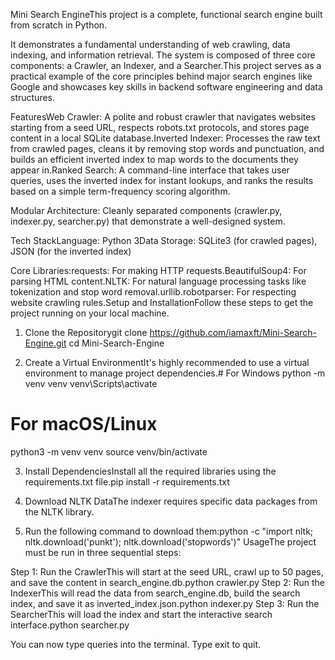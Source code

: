 Mini Search EngineThis project is a complete, functional search engine built from scratch in Python. 

It demonstrates a fundamental understanding of web crawling, data indexing, and information retrieval. 
The system is composed of three core components: a Crawler, an Indexer, and a Searcher.This project serves as a practical example of the core principles 
behind major search engines like Google and showcases key skills in backend software engineering and data structures.

FeaturesWeb Crawler: A polite and robust crawler that navigates websites starting from a seed URL, respects robots.txt protocols,
and stores page content in a local SQLite database.Inverted Indexer: Processes the raw text from crawled pages, cleans it by removing stop words and punctuation, 
and builds an efficient inverted index to map words to the documents they appear in.Ranked Search: A command-line interface that takes user queries, 
uses the inverted index for instant lookups, and ranks the results based on a simple term-frequency scoring algorithm.

Modular Architecture: Cleanly separated components (crawler.py, indexer.py, searcher.py) that demonstrate a well-designed system.

Tech StackLanguage: Python 3Data Storage: SQLite3 (for crawled pages), JSON (for the inverted index)

Core Libraries:requests: For making HTTP requests.BeautifulSoup4: For parsing HTML content.NLTK: For natural language processing tasks like tokenization and
stop word removal.urllib.robotparser: For respecting website crawling rules.Setup and InstallationFollow these steps to get the project running on your local machine.

1. Clone the Repositorygit clone https://github.com/iamaxft/Mini-Search-Engine.git
cd Mini-Search-Engine

2. Create a Virtual EnvironmentIt's highly recommended to use a virtual environment to manage project dependencies.# For Windows
python -m venv venv
venv\Scripts\activate

# For macOS/Linux
python3 -m venv venv
source venv/bin/activate

3. Install DependenciesInstall all the required libraries using the requirements.txt file.pip install -r requirements.txt

4. Download NLTK DataThe indexer requires specific data packages from the NLTK library. 

5. Run the following command to download them:python -c "import nltk; nltk.download('punkt'); nltk.download('stopwords')"
UsageThe project must be run in three sequential steps:

Step 1: Run the CrawlerThis will start at the seed URL, crawl up to 50 pages, and save the content in search_engine.db.python crawler.py
Step 2: Run the IndexerThis will read the data from search_engine.db, build the search index, and save it as inverted_index.json.python indexer.py
Step 3: Run the SearcherThis will load the index and start the interactive search interface.python searcher.py

You can now type queries into the terminal. Type exit to quit.

